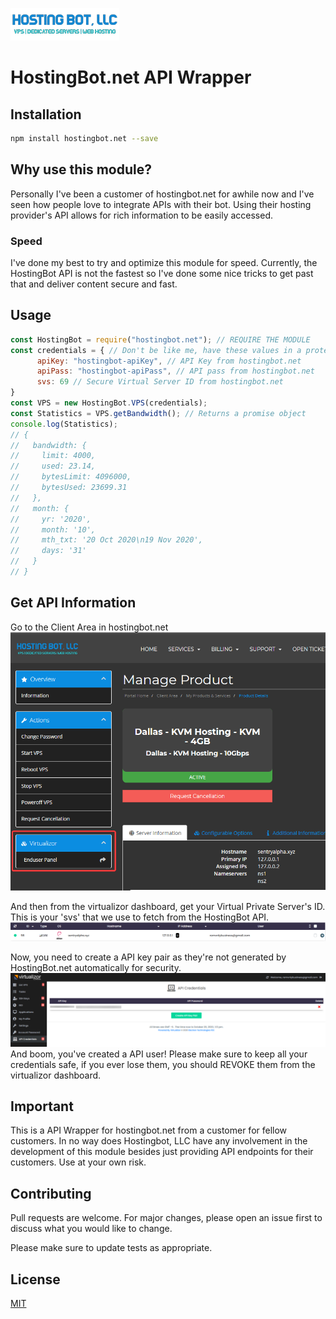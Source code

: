 [![HostingBot Logo](https://github.com/Romvnly-Gaming/hostingbot.net/blob/main/hostingbot.png)](https://clients.hostingbot.net/aff.php?aff=8)
# HostingBot.net API Wrapper

## Installation

```bash
npm install hostingbot.net --save
```

## Why use this module?
Personally I've been a customer of hostingbot.net for awhile now and I've seen how people love to integrate APIs with their bot. Using their hosting provider's API allows for rich information to be easily accessed. 
### Speed
I've done my best to try and optimize this module for speed. Currently, the HostingBot API is not the fastest so I've done some nice tricks to get past that and deliver content secure and fast.


## Usage

```js
const HostingBot = require("hostingbot.net"); // REQUIRE THE MODULE
const credentials = { // Don't be like me, have these values in a protected file.
      apiKey: "hostingbot-apiKey", // API Key from hostingbot.net
      apiPass: "hostingbot-apiPass", // API pass from hostingbot.net
      svs: 69 // Secure Virtual Server ID from hostingbot.net
}
const VPS = new HostingBot.VPS(credentials);  
const Statistics = VPS.getBandwidth(); // Returns a promise object
console.log(Statistics); 
// {
//   bandwidth: {
//     limit: 4000,
//     used: 23.14,
//     bytesLimit: 4096000,
//     bytesUsed: 23699.31
//   },
//   month: {
//     yr: '2020',
//     month: '10',
//     mth_txt: '20 Oct 2020\n19 Nov 2020',
//     days: '31'
//   }
// }
```
## Get API Information

Go to the Client Area in hostingbot.net 
[![HostingBot Client Area](https://github.com/Romvnly-Gaming/hostingbot.net/blob/main/client-area.png)](https://clients.hostingbot.net/aff.php?aff=8)

And then from the virtualizor dashboard, get your Virtual Private Server's ID. This is your 'svs' that we use to fetch from the HostingBot API.
[![HostingBot Client Area](https://github.com/Romvnly-Gaming/hostingbot.net/blob/main/dashboard.png)](https://clients.hostingbot.net/aff.php?aff=8)

Now, you need to create a API key pair as they're not generated by HostingBot.net automatically for security.
[![HostingBot Client Area](https://github.com/Romvnly-Gaming/hostingbot.net/blob/main/credentials.png)](https://clients.hostingbot.net/aff.php?aff=8) 
And boom, you've created a API user! Please make sure to keep all your credentials safe, if you ever lose them, you should REVOKE them from the virtualizor dashboard. 

## Important
This is a API Wrapper for hostingbot.net from a customer for fellow customers. In no way does Hostingbot, LLC have any involvement in the development of this module besides just providing API endpoints for their customers. Use at your own risk.

## Contributing
Pull requests are welcome. For major changes, please open an issue first to discuss what you would like to change.

Please make sure to update tests as appropriate.

## License
[MIT](https://choosealicense.com/licenses/mit/)